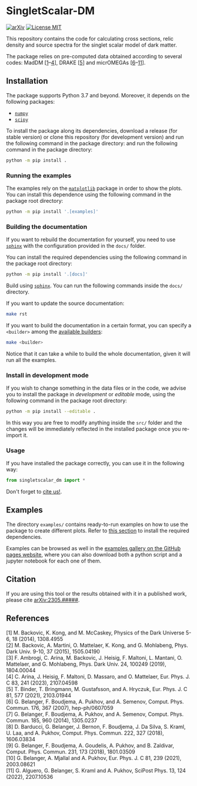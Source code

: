 # SingletScalar-DM

[![arXiv](https://img.shields.io/static/v1?label=arXiv&message=2305.XXXXX&color=red&style=for-the-badge)](https://arxiv.org/abs/2305.XXXXX)
[![License MIT](https://img.shields.io/static/v1?label=License&message=MIT&color=yellow&style=for-the-badge)](https://opensource.org/licenses/MIT)

This repository contains the code for calculating cross sections, relic density
and source spectra for the singlet scalar model of dark matter.

The package relies on pre-computed data obtained according to several codes:
MadDM \[[1](#maddm-1)&ndash;[4](#maddm-4)\], DRAKE \[[5](#drake)\] and micrOMEGAs \[[6](#micromegas-1)&ndash;[11](#micromegas-6)\].

## Installation

The package supports Python 3.7 and beyond.
Moreover, it depends on the following packages:

* [`numpy`](https://numpy.org/)
* [`scipy`](https://scipy.org/)

To install the package along its dependencies, download a release (for stable
version) or clone this repository (for development version) and run the following
command in the package directory:
and run the following command in the package directory:

```bash
python -m pip install .
```
### Running the examples

The examples rely on the [`matplotlib`](https://matplotlib.org/) package in order to show the plots.
You can install this dependence using the following command in the package root
directory:

```bash
python -m pip install '.[examples]'
```

### Building the documentation

If you want to rebuild the documentation for yourself, you need to use [`sphinx`](https://www.sphinx-doc.org/en/master/)
with the configuration provided in the `docs/` folder.

You can install the required dependencies using the following command in the package
root directory:

```bash
python -m pip install '.[docs]'
```

Build using [`sphinx`](https://www.sphinx-doc.org/en/master/).
You can run the following commands inside the `docs/` directory.

If you want to update the source documentation:

```bash
make rst
```

If you want to build the documentation in a certain format, you can specify a 
``<builder>`` among the [available builders](https://www.sphinx-doc.org/en/master/usage/builders/index.html):

```bash
make <builder>
```

Notice that it can take a while to build the whole documentation, given it will
run all the examples.

### Install in development mode

If you wish to change something in the data files or in the code, we advise you
to install the package in *development* or *editable* mode, using the following
command in the package root directory:

```bash
python -m pip install --editable .
```

In this way you are free to modify anything inside the `src/` folder and the changes
will be immediately reflected in the installed package once you re-import it.

### Usage

If you have installed the package correctly, you can use it in the following
way:

```python
from singletscalar_dm import *
```

Don't forget to [cite us!](#citation).

## Examples

The directory `examples/` contains ready-to-run examples on how to use the package
to create different plots.
Refer to [this section](#running-the-examples) to install the required dependencies.

Examples can be browsed as well in the [examples gallery on the GitHub pages website](missing),
where you can also download both a python script and a jupyter notebook for each
one of them.

## Citation

If you are using this tool or the results obtained with it in a published work,
please cite [arXiv:2305.#####](https://arxiv.org/abs/2305.XXXXX).

## References

\[<a id="maddm-1">1</a>\] M. Backovic, K. Kong, and M. McCaskey, Physics of the Dark Universe 5-6, 18 (2014), 1308.4955  
\[2\] M. Backovic, A. Martini, O. Mattelaer, K. Kong, and G. Mohlabeng, Phys. Dark Univ. 9-10, 37 (2015), 1505.04190  
\[3\] F. Ambrogi, C. Arina, M. Backovic, J. Heisig, F. Maltoni, L. Mantani, O. Mattelaer, and G. Mohlabeng, Phys. Dark Univ. 24, 100249 (2019), 1804.00044  
\[<a id="maddm-4">4</a>\] C. Arina, J. Heisig, F. Maltoni, D. Massaro, and O. Mattelaer, Eur. Phys. J. C 83, 241 (2023), 2107.04598  
\[<a id="drake">5</a>\] T. Binder, T. Bringmann, M. Gustafsson, and A. Hryczuk, Eur. Phys. J. C 81, 577 (2021), 2103.01944  
\[<a id="micromegas-1">6</a>\] G. Belanger, F. Boudjema, A. Pukhov, and A. Semenov, Comput. Phys. Commun. 176, 367 (2007), hep-ph/0607059  
\[7\] G. Belanger, F. Boudjema, A. Pukhov, and A. Semenov, Comput. Phys. Commun. 185, 960 (2014), 1305.0237  
\[8\] D. Barducci, G. Belanger, J. Bernon, F. Boudjema, J. Da Silva, S. Kraml, U. Laa, and A. Pukhov, Comput. Phys. Commun. 222, 327 (2018), 1606.03834  
\[9\] G. Belanger, F. Boudjema, A. Goudelis, A. Pukhov, and B. Zaldivar, Comput. Phys. Commun. 231, 173 (2018), 1801.03509  
\[10\] G. Belanger, A. Mjallal and A. Pukhov, Eur. Phys. J. C 81, 239 (2021), 2003.08621  
\[<a id="micromegas-6">11</a>\] G. Alguero, G. Belanger, S. Kraml and A. Pukhov, SciPost Phys. 13, 124 (2022), 2207.10536  
